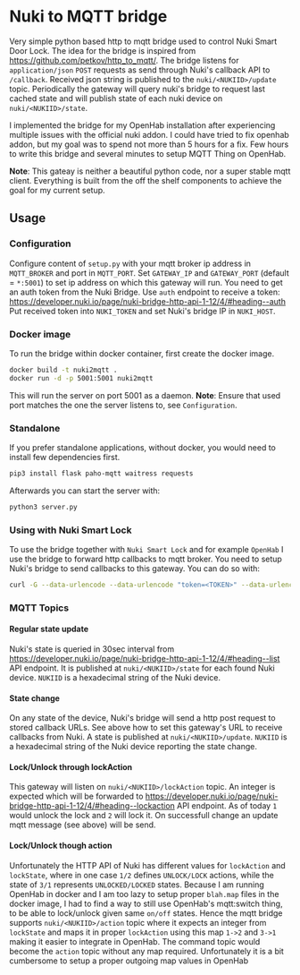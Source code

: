 # Nuki to MQTT bridge

Very simple python based http to mqtt bridge used to control Nuki Smart Door Lock.
The idea for the bridge is inspired from https://github.com/petkov/http_to_mqtt/.
The bridge listens for `application/json` `POST` requests as send through Nuki's callback API to `/callback`. 
Received json string is published to the `nuki/<NUKIID>/update` topic.
Periodically the gateway will query nuki's bridge to request last cached state and will publish state of each nuki device
on `nuki/<NUKIID>/state`.

I implemented the bridge for my OpenHab installation after experiencing multiple issues with the official nuki addon. 
I could have tried to fix openhab addon, but my goal was to spend not more than 5 hours for a fix. Few hours to write this bridge and several minutes to setup MQTT Thing on OpenHab.

**Note**: This gateay is neither a beautiful python code, nor a super stable mqtt client. Everything is built from the off the shelf components to achieve the goal for my current setup.

## Usage

### Configuration

Configure content of `setup.py` with your mqtt broker ip address in `MQTT_BROKER` and port in `MQTT_PORT`.
Set `GATEWAY_IP` and `GATEWAY_PORT` (default = `*:5001`) to set ip address on which this gateway will run.
You need to get an auth token from the Nuki Bridge. Use `auth` endpoint to receive a token: https://developer.nuki.io/page/nuki-bridge-http-api-1-12/4/#heading--auth
Put received token into `NUKI_TOKEN` and set Nuki's bridge IP in `NUKI_HOST`.

### Docker image

To run the bridge within docker container, first create the docker image.

```bash
docker build -t nuki2mqtt .
docker run -d -p 5001:5001 nuki2mqtt
```

This will run the server on port 5001 as a daemon. 
**Note**: Ensure that used port matches the one the server listens to, see `Configuration`.

### Standalone

If you prefer standalone applications, without docker, you would need to install few dependencies first.
```bash
pip3 install flask paho-mqtt waitress requests
```

Afterwards you can start the server with:
```bash
python3 server.py
```

### Using with Nuki Smart Lock

To use the bridge together with `Nuki Smart Lock` and for example `OpenHab` I use the bridge to forward http callbacks to mqtt broker.
You need to setup Nuki's bridge to send callbacks to this gateway. You can do so with:
```bash
curl -G --data-urlencode --data-urlencode "token=<TOKEN>" --data-urlencode "url=http://<BRIDGE_IP>:5001/callback" http://<NUKI_IP>:8080/callback/add
```

### MQTT Topics

#### Regular state update
Nuki's state is queried in 30sec interval from https://developer.nuki.io/page/nuki-bridge-http-api-1-12/4/#heading--list API endpoint. It is published at `nuki/<NUKIID>/state` for each found Nuki device. `NUKIID` is a hexadecimal string of the Nuki device.

#### State change
On any state of the device, Nuki's bridge will send a http post request to stored callback URLs. See above how to set this gateway's URL to receive callbacks from Nuki. A state is published at `nuki/<NUKIID>/update`. `NUKIID` is a hexadecimal string of the Nuki device reporting the state change.

#### Lock/Unlock through lockAction
This gateway will listen on `nuki/<NUKIID>/lockAction` topic. An integer is expected which will be forwarded to https://developer.nuki.io/page/nuki-bridge-http-api-1-12/4/#heading--lockaction API endpoint. As of today `1` would unlock the lock and `2` will lock it. On successfull change an update mqtt message (see above) will be send.

#### Lock/Unlock though action
Unfortunately the HTTP API of Nuki has different values for `lockAction` and `lockState`, where in one case `1/2` defines `UNLOCK/LOCK` actions, while the state of `3/1` represents `UNLOCKED/LOCKED` states. Because I am running OpenHab in docker and I am too lazy to setup proper `blah.map` files in the docker image, I had to find a way to still use OpenHab's mqtt:switch thing, to be able to lock/unlock given same `on/off` states. Hence the mqtt bridge supports `nuki/<NUKIID>/action` topic where it expects an integer from `lockState` and maps it in proper `lockAction` using this map `1->2` and `3->1` making it easier to integrate in OpenHab. The command topic would become the `action` topic without any map required. 
Unfortunately it is a bit cumbersome to setup a proper outgoing map values in OpenHab 
